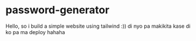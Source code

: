 # password-generator

Hello, so i build a simple website using tailwind :)) di nyo pa makikita kase di ko pa ma deploy hahaha


